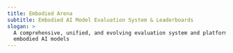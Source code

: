 ```yaml
---
title: Embodied Arena
subtitle: Embodied AI Model Evaluation System & Leaderboards
slogan: >
  A comprehensive, unified, and evolving evaluation system and platform for
  embodied AI models
---
```

